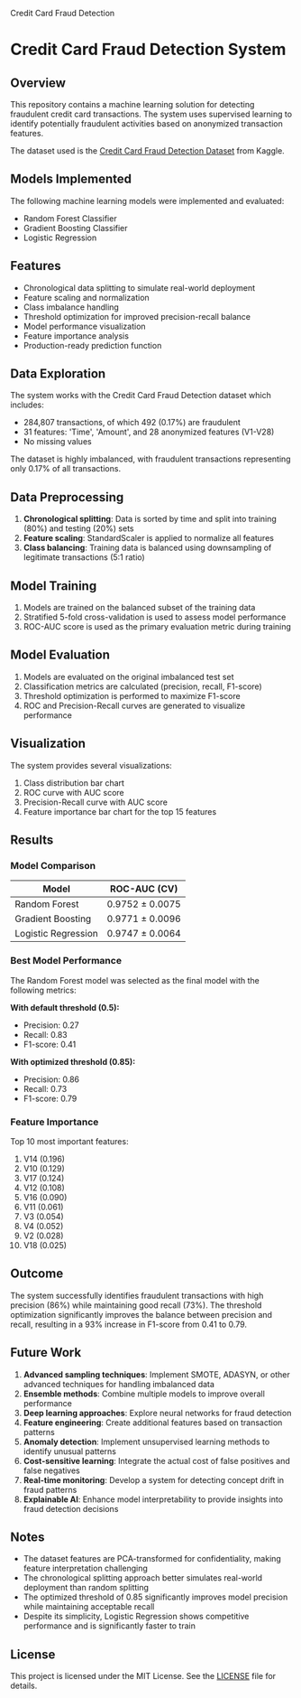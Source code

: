 Credit Card Fraud Detection
# Credit Card Fraud Detection System

## Overview
This repository contains a machine learning solution for detecting fraudulent credit card transactions. The system uses supervised learning to identify potentially fraudulent activities based on anonymized transaction features. 

The dataset used is the [Credit Card Fraud Detection Dataset](https://www.kaggle.com/mlg-ulb/creditcardfraud) from Kaggle. 

## Models Implemented
The following machine learning models were implemented and evaluated:
- Random Forest Classifier
- Gradient Boosting Classifier
- Logistic Regression

## Features
- Chronological data splitting to simulate real-world deployment
- Feature scaling and normalization
- Class imbalance handling
- Threshold optimization for improved precision-recall balance
- Model performance visualization
- Feature importance analysis
- Production-ready prediction function


## Data Exploration
The system works with the Credit Card Fraud Detection dataset which includes:
- 284,807 transactions, of which 492 (0.17%) are fraudulent
- 31 features: 'Time', 'Amount', and 28 anonymized features (V1-V28)
- No missing values

The dataset is highly imbalanced, with fraudulent transactions representing only 0.17% of all transactions.

## Data Preprocessing
1. **Chronological splitting**: Data is sorted by time and split into training (80%) and testing (20%) sets
2. **Feature scaling**: StandardScaler is applied to normalize all features
3. **Class balancing**: Training data is balanced using downsampling of legitimate transactions (5:1 ratio)

## Model Training
1. Models are trained on the balanced subset of the training data
2. Stratified 5-fold cross-validation is used to assess model performance
3. ROC-AUC score is used as the primary evaluation metric during training

## Model Evaluation
1. Models are evaluated on the original imbalanced test set
2. Classification metrics are calculated (precision, recall, F1-score)
3. Threshold optimization is performed to maximize F1-score
4. ROC and Precision-Recall curves are generated to visualize performance

## Visualization
The system provides several visualizations:
1. Class distribution bar chart
2. ROC curve with AUC score
3. Precision-Recall curve with AUC score
4. Feature importance bar chart for the top 15 features


## Results
### Model Comparison

| Model               | ROC-AUC (CV)           |
|---------------------|------------------------|
| Random Forest       | 0.9752 ± 0.0075        |
| Gradient Boosting   | 0.9771 ± 0.0096        |
| Logistic Regression | 0.9747 ± 0.0064        |


### Best Model Performance
The Random Forest model was selected as the final model with the following metrics:

**With default threshold (0.5):**
- Precision: 0.27
- Recall: 0.83
- F1-score: 0.41

**With optimized threshold (0.85):**
- Precision: 0.86
- Recall: 0.73
- F1-score: 0.79

### Feature Importance
Top 10 most important features:
1. V14 (0.196)
2. V10 (0.129)
3. V17 (0.124)
4. V12 (0.108)
5. V16 (0.090)
6. V11 (0.061)
7. V3 (0.054)
8. V4 (0.052)
9. V2 (0.028)
10. V18 (0.025)

## Outcome
The system successfully identifies fraudulent transactions with high precision (86%) while maintaining good recall (73%). The threshold optimization significantly improves the balance between precision and recall, resulting in a 93% increase in F1-score from 0.41 to 0.79.

## Future Work
1. **Advanced sampling techniques**: Implement SMOTE, ADASYN, or other advanced techniques for handling imbalanced data
2. **Ensemble methods**: Combine multiple models to improve overall performance
3. **Deep learning approaches**: Explore neural networks for fraud detection
4. **Feature engineering**: Create additional features based on transaction patterns
5. **Anomaly detection**: Implement unsupervised learning methods to identify unusual patterns
6. **Cost-sensitive learning**: Integrate the actual cost of false positives and false negatives
7. **Real-time monitoring**: Develop a system for detecting concept drift in fraud patterns
8. **Explainable AI**: Enhance model interpretability to provide insights into fraud detection decisions

## Notes
- The dataset features are PCA-transformed for confidentiality, making feature interpretation challenging
- The chronological splitting approach better simulates real-world deployment than random splitting
- The optimized threshold of 0.85 significantly improves model precision while maintaining acceptable recall
- Despite its simplicity, Logistic Regression shows competitive performance and is significantly faster to train

## License
This project is licensed under the MIT License. See the [LICENSE](LICENSE) file for details.



